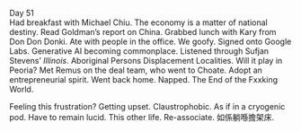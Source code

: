 Day 51  
Had breakfast with Michael Chiu. The economy is a matter of national destiny. Read Goldman’s report on China. Grabbed lunch with Kary from Don Don Donki. Ate with people in the office. We goofy. Signed onto Google Labs. Generative AI becoming commonplace. Listened through Sufjan Stevens’ *Illinois*. Aboriginal Persons Displacement Localities. Will it play in Peoria? Met Remus on the deal team, who went to Choate. Adopt an entrepreneurial spirit. Went back home. Napped. The End of the Fxxking World. 

Feeling this frustration? Getting upset. Claustrophobic. As if in a cryogenic pod. Have to remain lucid. This other life. Re-associate. 如係躺喺擔架床.